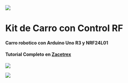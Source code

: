 ![](https://zacetrex.com/wp-content/uploads/2025/02/Zacetrex-Logo-vert-celeste-scaled.webp)

#  Kit de Carro con Control RF

#### Carro robotico con Arduino Uno R3 y NRF24L01

#### Tutorial Completo en [Zacetrex](http://zacetrex.com)

![](https://raw.githubusercontent.com/Zacetrex/Kits-Robotica/refs/heads/main/Kit%20Carro%20RF.png)

![](https://raw.githubusercontent.com/Zacetrex/Kits-Robotica/refs/heads/main/Kit%20Carro%20RF%20control.png)
